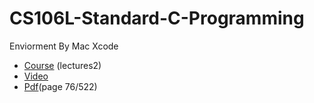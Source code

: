 # CS106L-Standard-C-Programming

Enviorment By Mac Xcode

* [Course](http://web.stanford.edu/class/cs106l/) (lectures2)
* [Video](https://www.youtube.com/channel/UCSqr6y-eaQT_qZJVUm_4QxQ/playlists)
* [Pdf](http://web.stanford.edu/class/cs106l/full_course_reader.pdf)(page 76/522)
